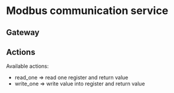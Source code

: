 # Modbus communication service

## Gateway


## Actions

Available actions:

* read_one => read one register and return value
* write_one => write value into register and return value
